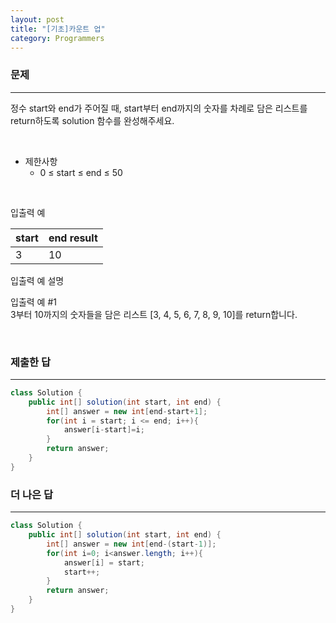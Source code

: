 ```yaml
---
layout: post
title: "[기초]카운트 업"
category: Programmers
---
```


### 문제
---
정수 start와 end가 주어질 때, start부터 end까지의 숫자를 차례로 담은 리스트를 return하도록 solution 함수를 완성해주세요.



&nbsp;


- 제한사항
    - 0 ≤ start ≤ end ≤ 50

&nbsp;

입출력 예

|start|	end	result|
|---|---|
|3|	10|	[3, 4, 5, 6, 7, 8, 9, 10]|


입출력 예 설명   

입출력 예 #1   
3부터 10까지의 숫자들을 담은 리스트 [3, 4, 5, 6, 7, 8, 9, 10]를 return합니다.   

&nbsp;

### 제출한 답
---
```java
class Solution {
    public int[] solution(int start, int end) {
        int[] answer = new int[end-start+1];
        for(int i = start; i <= end; i++){
            answer[i-start]=i;
        }
        return answer;
    }
}
```


### 더 나은 답
---
```java
class Solution {
    public int[] solution(int start, int end) {
        int[] answer = new int[end-(start-1)];
        for(int i=0; i<answer.length; i++){
            answer[i] = start;
            start++;
        }
        return answer;
    }
}
```


